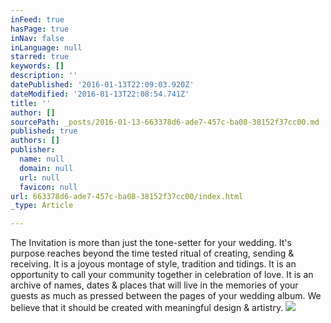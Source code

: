 ```yaml
---
inFeed: true
hasPage: true
inNav: false
inLanguage: null
starred: true
keywords: []
description: ''
datePublished: '2016-01-13T22:09:03.920Z'
dateModified: '2016-01-13T22:08:54.741Z'
title: ''
author: []
sourcePath: _posts/2016-01-13-663378d6-ade7-457c-ba08-38152f37cc00.md
published: true
authors: []
publisher:
  name: null
  domain: null
  url: null
  favicon: null
url: 663378d6-ade7-457c-ba08-38152f37cc00/index.html
_type: Article

---
```

The Invitation is more than just the tone-setter for your wedding. It's purpose reaches beyond the time tested ritual of creating, sending & receiving. It is a joyous montage of  style, tradition and tidings. It is an opportunity to call your community together in celebration of love. It is an archive of names, dates & places that will live in the memories of your guests as much as pressed between the pages of your wedding album. We believe that it should be created with meaningful design & artistry.
![](https://the-grid-user-content.s3-us-west-2.amazonaws.com/1c5bbb70-66ba-4c37-a0bf-8a45e2528c0e.jpg)